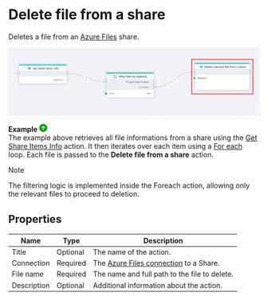 # Delete file from a share

Deletes a file from an [Azure Files](https://learn.microsoft.com/en-us/azure/storage/files/storage-files-introduction) share.

![img](../../../../images/flow/delete-file-from-share.png)

**Example** ![img](../../../../images/strz.jpg)  
The example above retrieves all file informations from a share using the [Get Share Items Info](get-share-items-info.md) action. It then iterates over each item using a [For each](../built-in/foreach.md) loop. Each file is passed to the **Delete file from a share** action.  

> [!NOTE]
> The filtering logic is implemented inside the Foreach action, allowing only the relevant files to proceed to deletion.


## Properties

| Name                     | Type      | Description                                                 |
|--------------------------|-----------|-------------------------------------------------------------|
| Title                    | Optional  | The name of the action.                                      |
| Connection               | Required  |  The [Azure Files connection](./connecting-to-azure-files.md) to a Share.   |
| File name        | Required  | The name and full path to the file to delete.       |
| Description      | Optional  | Additional information about the action.                     |